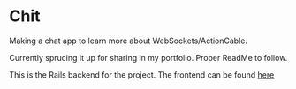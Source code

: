 # Chit

Making a chat app to learn more about WebSockets/ActionCable.

Currently sprucing it up for sharing in my portfolio. Proper ReadMe to follow.

This is the Rails backend for the project. The frontend can be found [here](https://github.com/max-powell/chit)
